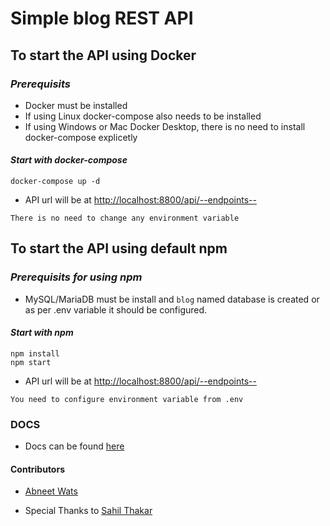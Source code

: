 # Simple blog REST API

## **To start the API using Docker**

### *Prerequisits*

* Docker must be installed
* If using Linux docker-compose also needs to be installed
* If using Windows or Mac Docker Desktop, there is no need to install docker-compose explicetly

#### *Start with docker-compose*

    docker-compose up -d

* API url will be at [http://localhost:8800/api/--endpoints--](http://localhost:8800/api/)

`There is no need to change any environment variable`

## **To start the API using default npm**

### *Prerequisits for using npm*

* MySQL/MariaDB must be install and `blog` named database is created or as per .env variable it should be configured.

#### *Start with npm*

    npm install
    npm start

* API url will be at [http://localhost:8800/api/--endpoints--](http://localhost:8800/api/)

`You need to configure environment variable from .env`

### **DOCS**

* Docs can be found [here](https://documenter.getpostman.com/view/10258403/TzCP8nZ8
)

#### Contributors

* [Abneet Wats](https://www.linkedin.com/in/abneetwats)

* Special Thanks to [Sahil Thakar](https://www.linkedin.com/in/sahil-thakar-b6464b136/)
